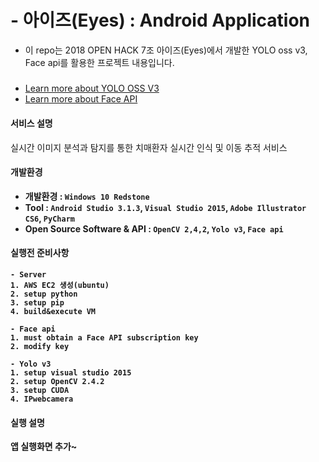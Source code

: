 # - 아이즈(Eyes) : Android Application
- 이 repo는 2018 OPEN HACK 7조 아이즈(Eyes)에서 개발한 YOLO oss v3, Face api를 활용한 프로젝트 내용입니다.  
#####

- [Learn more about YOLO OSS V3](https://pjreddie.com/darknet/yolo/)  
- [Learn more about Face API]((https://azure.microsoft.com/ko-kr/services/cognitive-services/face/))

#### 서비스 설명
실시간 이미지 분석과 탐지를 통한 치매환자 실시간 인식 및 이동 추적 서비스

#### 개발환경
- <b> 개발환경 : `Windows 10 Redstone`
- <b> Tool : `Android Studio 3.1.3`, `Visual Studio 2015`, `Adobe Illustrator CS6`, `PyCharm`
- <b> Open Source Software & API : `OpenCV 2,4,2`, `Yolo v3`, `Face api`

#### 실행전 준비사항
```
- Server
1. AWS EC2 생성(ubuntu)
2. setup python
3. setup pip
4. build&execute VM

- Face api
1. must obtain a Face API subscription key
2. modify key

- Yolo v3
1. setup visual studio 2015
2. setup OpenCV 2.4.2
3. setup CUDA
4. IPwebcamera
```

#### 실행 설명
앱 실행화면 추가~
